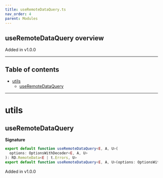 ```yaml
---
title: useRemoteDataQuery.ts
nav_order: 4
parent: Modules
---
```


## useRemoteDataQuery overview

Added in v1.0.0

---

<h2 class="text-delta">Table of contents</h2>

- [utils](#utils)
  - [useRemoteDataQuery](#useremotedataquery)

---

# utils

## useRemoteDataQuery

**Signature**

```ts
export default function useRemoteDataQuery<E, A, U>(
  options: OptionsWithDecoder<E, A, U>
): RD.RemoteData<E | t.Errors, U>
export default function useRemoteDataQuery<E, A, U>(options: OptionsWithoutDecoder<E, A, U>): RD.RemoteData<E, A>
```

Added in v1.0.0
